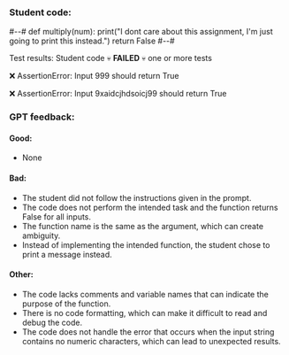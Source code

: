 ### Student code: 

#--#
def multiply(num):
    print("I dont care about this assignment, I'm just going to print this instead.")
    return False
#--#

 Test results: 
Student code :skull: **FAILED** :skull: one or more tests  

 :x: AssertionError: Input 999 should return True 

 :x: AssertionError: Input 9xaidcjhdsoicj99 should return True 
 

 ### GPT feedback: 

#### Good:
- None
#### Bad:
- The student did not follow the instructions given in the prompt.
- The code does not perform the intended task and the function returns False for all inputs.
- The function name is the same as the argument, which can create ambiguity.
- Instead of implementing the intended function, the student chose to print a message instead.
#### Other:
- The code lacks comments and variable names that can indicate the purpose of the function.
- There is no code formatting, which can make it difficult to read and debug the code.
- The code does not handle the error that occurs when the input string contains no numeric characters, which can lead to unexpected results.